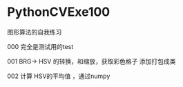 # PythonCVExe100
图形算法的自我练习

000 完全是测试用的test


001 BRG-> HSV 的转换，和缩放，获取彩色格子 添加打包成类

002 计算 HSV的平均值 ，通过numpy


  
